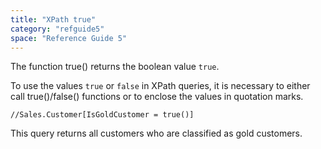 ```yaml
---
title: "XPath true"
category: "refguide5"
space: "Reference Guide 5"
---
```



The function true() returns the boolean value `true`.

To use the values `true` or `false` in XPath queries, it is necessary to either call true()/false() functions or to enclose the values in quotation marks.

```
//Sales.Customer[IsGoldCustomer = true()]

```

This query returns all customers who are classified as gold customers.